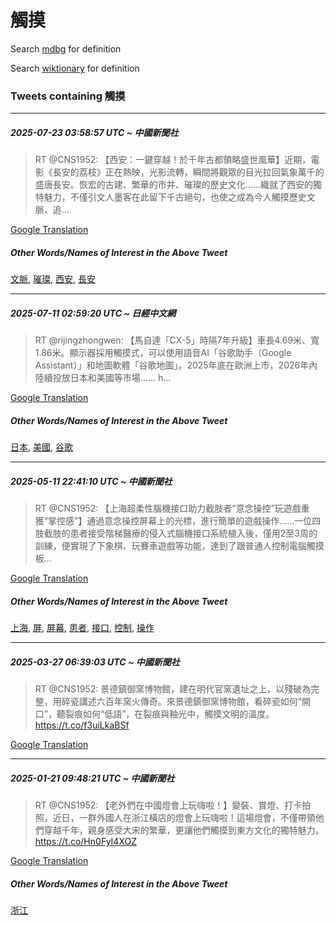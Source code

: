 # 觸摸

Search [mdbg](https://www.mdbg.net/chinese/dictionary?page=worddict&wdrst=0&wdqb=觸摸) for definition

Search [wiktionary](https://en.wiktionary.org/wiki/觸摸) for definition

### Tweets containing 觸摸

___
##### 2025-07-23 03:58:57 UTC ~ 中國新聞社
> RT @CNS1952: 【西安：一鍵穿越！於千年古都領略盛世風華】近期，電影《長安的荔枝》正在熱映，光影流轉，瞬間將觀眾的目光拉回氣象萬千的盛唐長安。恢宏的古建、繁華的市井、璀璨的歷史文化……織就了西安的獨特魅力，不僅引文人墨客在此留下千古絕句，也使之成為今人觸摸歷史文脈、追…

[Google Translation](https://translate.google.com/?hi=en&tab=TT&sl=zh-CN&tl=en&op=translate&text=RT+%40CNS1952%3A+%E3%80%90%E8%A5%BF%E5%AE%89%EF%BC%9A%E4%B8%80%E9%8D%B5%E7%A9%BF%E8%B6%8A%EF%BC%81%E6%96%BC%E5%8D%83%E5%B9%B4%E5%8F%A4%E9%83%BD%E9%A0%98%E7%95%A5%E7%9B%9B%E4%B8%96%E9%A2%A8%E8%8F%AF%E3%80%91%E8%BF%91%E6%9C%9F%EF%BC%8C%E9%9B%BB%E5%BD%B1%E3%80%8A%E9%95%B7%E5%AE%89%E7%9A%84%E8%8D%94%E6%9E%9D%E3%80%8B%E6%AD%A3%E5%9C%A8%E7%86%B1%E6%98%A0%EF%BC%8C%E5%85%89%E5%BD%B1%E6%B5%81%E8%BD%89%EF%BC%8C%E7%9E%AC%E9%96%93%E5%B0%87%E8%A7%80%E7%9C%BE%E7%9A%84%E7%9B%AE%E5%85%89%E6%8B%89%E5%9B%9E%E6%B0%A3%E8%B1%A1%E8%90%AC%E5%8D%83%E7%9A%84%E7%9B%9B%E5%94%90%E9%95%B7%E5%AE%89%E3%80%82%E6%81%A2%E5%AE%8F%E7%9A%84%E5%8F%A4%E5%BB%BA%E3%80%81%E7%B9%81%E8%8F%AF%E7%9A%84%E5%B8%82%E4%BA%95%E3%80%81%E7%92%80%E7%92%A8%E7%9A%84%E6%AD%B7%E5%8F%B2%E6%96%87%E5%8C%96%E2%80%A6%E2%80%A6%E7%B9%94%E5%B0%B1%E4%BA%86%E8%A5%BF%E5%AE%89%E7%9A%84%E7%8D%A8%E7%89%B9%E9%AD%85%E5%8A%9B%EF%BC%8C%E4%B8%8D%E5%83%85%E5%BC%95%E6%96%87%E4%BA%BA%E5%A2%A8%E5%AE%A2%E5%9C%A8%E6%AD%A4%E7%95%99%E4%B8%8B%E5%8D%83%E5%8F%A4%E7%B5%95%E5%8F%A5%EF%BC%8C%E4%B9%9F%E4%BD%BF%E4%B9%8B%E6%88%90%E7%82%BA%E4%BB%8A%E4%BA%BA%E8%A7%B8%E6%91%B8%E6%AD%B7%E5%8F%B2%E6%96%87%E8%84%88%E3%80%81%E8%BF%BD%E2%80%A6)
##### Other Words/Names of Interest in the Above Tweet
[文脈](文脈.md), [璀璨](璀璨.md), [西安](西安.md), [長安](長安.md)
___
##### 2025-07-11 02:59:20 UTC ~ 日經中文網
> RT @rijingzhongwen: 【馬自達「CX-5」時隔7年升級】車長4.69米、寬1.86米。顯示器採用觸摸式，可以使用語音AI「谷歌助手（Google Assistant）」和地圖軟體「谷歌地圖」。2025年底在歐洲上市，2026年內陸續投放日本和美國等市場…… h…

[Google Translation](https://translate.google.com/?hi=en&tab=TT&sl=zh-CN&tl=en&op=translate&text=RT+%40rijingzhongwen%3A+%E3%80%90%E9%A6%AC%E8%87%AA%E9%81%94%E3%80%8CCX-5%E3%80%8D%E6%99%82%E9%9A%947%E5%B9%B4%E5%8D%87%E7%B4%9A%E3%80%91%E8%BB%8A%E9%95%B74.69%E7%B1%B3%E3%80%81%E5%AF%AC1.86%E7%B1%B3%E3%80%82%E9%A1%AF%E7%A4%BA%E5%99%A8%E6%8E%A1%E7%94%A8%E8%A7%B8%E6%91%B8%E5%BC%8F%EF%BC%8C%E5%8F%AF%E4%BB%A5%E4%BD%BF%E7%94%A8%E8%AA%9E%E9%9F%B3AI%E3%80%8C%E8%B0%B7%E6%AD%8C%E5%8A%A9%E6%89%8B%EF%BC%88Google+Assistant%EF%BC%89%E3%80%8D%E5%92%8C%E5%9C%B0%E5%9C%96%E8%BB%9F%E9%AB%94%E3%80%8C%E8%B0%B7%E6%AD%8C%E5%9C%B0%E5%9C%96%E3%80%8D%E3%80%822025%E5%B9%B4%E5%BA%95%E5%9C%A8%E6%AD%90%E6%B4%B2%E4%B8%8A%E5%B8%82%EF%BC%8C2026%E5%B9%B4%E5%85%A7%E9%99%B8%E7%BA%8C%E6%8A%95%E6%94%BE%E6%97%A5%E6%9C%AC%E5%92%8C%E7%BE%8E%E5%9C%8B%E7%AD%89%E5%B8%82%E5%A0%B4%E2%80%A6%E2%80%A6+h%E2%80%A6)
##### Other Words/Names of Interest in the Above Tweet
[日本](日本.md), [美國](美國.md), [谷歌](谷歌.md)
___
##### 2025-05-11 22:41:10 UTC ~ 中國新聞社
> RT @CNS1952: 【上海超柔性腦機接口助力截肢者“意念操控”玩遊戲重獲“掌控感”】通過意念操控屏幕上的光標，進行簡單的遊戲操作……一位四肢截肢的患者接受階梯醫療的侵入式腦機接口系統植入後，僅用2至3周的訓練，便實現了下象棋、玩賽車遊戲等功能，達到了跟普通人控制電腦觸摸板…

[Google Translation](https://translate.google.com/?hi=en&tab=TT&sl=zh-CN&tl=en&op=translate&text=RT+%40CNS1952%3A+%E3%80%90%E4%B8%8A%E6%B5%B7%E8%B6%85%E6%9F%94%E6%80%A7%E8%85%A6%E6%A9%9F%E6%8E%A5%E5%8F%A3%E5%8A%A9%E5%8A%9B%E6%88%AA%E8%82%A2%E8%80%85%E2%80%9C%E6%84%8F%E5%BF%B5%E6%93%8D%E6%8E%A7%E2%80%9D%E7%8E%A9%E9%81%8A%E6%88%B2%E9%87%8D%E7%8D%B2%E2%80%9C%E6%8E%8C%E6%8E%A7%E6%84%9F%E2%80%9D%E3%80%91%E9%80%9A%E9%81%8E%E6%84%8F%E5%BF%B5%E6%93%8D%E6%8E%A7%E5%B1%8F%E5%B9%95%E4%B8%8A%E7%9A%84%E5%85%89%E6%A8%99%EF%BC%8C%E9%80%B2%E8%A1%8C%E7%B0%A1%E5%96%AE%E7%9A%84%E9%81%8A%E6%88%B2%E6%93%8D%E4%BD%9C%E2%80%A6%E2%80%A6%E4%B8%80%E4%BD%8D%E5%9B%9B%E8%82%A2%E6%88%AA%E8%82%A2%E7%9A%84%E6%82%A3%E8%80%85%E6%8E%A5%E5%8F%97%E9%9A%8E%E6%A2%AF%E9%86%AB%E7%99%82%E7%9A%84%E4%BE%B5%E5%85%A5%E5%BC%8F%E8%85%A6%E6%A9%9F%E6%8E%A5%E5%8F%A3%E7%B3%BB%E7%B5%B1%E6%A4%8D%E5%85%A5%E5%BE%8C%EF%BC%8C%E5%83%85%E7%94%A82%E8%87%B33%E5%91%A8%E7%9A%84%E8%A8%93%E7%B7%B4%EF%BC%8C%E4%BE%BF%E5%AF%A6%E7%8F%BE%E4%BA%86%E4%B8%8B%E8%B1%A1%E6%A3%8B%E3%80%81%E7%8E%A9%E8%B3%BD%E8%BB%8A%E9%81%8A%E6%88%B2%E7%AD%89%E5%8A%9F%E8%83%BD%EF%BC%8C%E9%81%94%E5%88%B0%E4%BA%86%E8%B7%9F%E6%99%AE%E9%80%9A%E4%BA%BA%E6%8E%A7%E5%88%B6%E9%9B%BB%E8%85%A6%E8%A7%B8%E6%91%B8%E6%9D%BF%E2%80%A6)
##### Other Words/Names of Interest in the Above Tweet
[上海](上海.md), [屏](屏.md), [屏幕](屏幕.md), [患者](患者.md), [接口](接口.md), [控制](控制.md), [操作](操作.md)
___
##### 2025-03-27 06:39:03 UTC ~ 中國新聞社
> RT @CNS1952: 景德鎮御窯博物館，建在明代官窯遺址之上，以殘破為完整，用碎瓷講述六百年窯火傳奇。來景德鎮御窯博物館，看碎瓷如何“開口”，聽裂痕如何“低語”，在裂痕與釉光中，觸摸文明的溫度。 https://t.co/f3uiLkaBSf

[Google Translation](https://translate.google.com/?hi=en&tab=TT&sl=zh-CN&tl=en&op=translate&text=RT+%40CNS1952%3A+%E6%99%AF%E5%BE%B7%E9%8E%AE%E5%BE%A1%E7%AA%AF%E5%8D%9A%E7%89%A9%E9%A4%A8%EF%BC%8C%E5%BB%BA%E5%9C%A8%E6%98%8E%E4%BB%A3%E5%AE%98%E7%AA%AF%E9%81%BA%E5%9D%80%E4%B9%8B%E4%B8%8A%EF%BC%8C%E4%BB%A5%E6%AE%98%E7%A0%B4%E7%82%BA%E5%AE%8C%E6%95%B4%EF%BC%8C%E7%94%A8%E7%A2%8E%E7%93%B7%E8%AC%9B%E8%BF%B0%E5%85%AD%E7%99%BE%E5%B9%B4%E7%AA%AF%E7%81%AB%E5%82%B3%E5%A5%87%E3%80%82%E4%BE%86%E6%99%AF%E5%BE%B7%E9%8E%AE%E5%BE%A1%E7%AA%AF%E5%8D%9A%E7%89%A9%E9%A4%A8%EF%BC%8C%E7%9C%8B%E7%A2%8E%E7%93%B7%E5%A6%82%E4%BD%95%E2%80%9C%E9%96%8B%E5%8F%A3%E2%80%9D%EF%BC%8C%E8%81%BD%E8%A3%82%E7%97%95%E5%A6%82%E4%BD%95%E2%80%9C%E4%BD%8E%E8%AA%9E%E2%80%9D%EF%BC%8C%E5%9C%A8%E8%A3%82%E7%97%95%E8%88%87%E9%87%89%E5%85%89%E4%B8%AD%EF%BC%8C%E8%A7%B8%E6%91%B8%E6%96%87%E6%98%8E%E7%9A%84%E6%BA%AB%E5%BA%A6%E3%80%82+https%3A%2F%2Ft.co%2Ff3uiLkaBSf)
___
##### 2025-01-21 09:48:21 UTC ~ 中國新聞社
> RT @CNS1952: 【老外們在中國燈會上玩嗨啦！】變裝、賞燈、打卡拍照，近日，一群外國人在浙江橫店的燈會上玩嗨啦！這場燈會，不僅帶領他們穿越千年，親身感受大宋的繁華，更讓他們觸摸到東方文化的獨特魅力。 https://t.co/Hn0FyI4XOZ

[Google Translation](https://translate.google.com/?hi=en&tab=TT&sl=zh-CN&tl=en&op=translate&text=RT+%40CNS1952%3A+%E3%80%90%E8%80%81%E5%A4%96%E5%80%91%E5%9C%A8%E4%B8%AD%E5%9C%8B%E7%87%88%E6%9C%83%E4%B8%8A%E7%8E%A9%E5%97%A8%E5%95%A6%EF%BC%81%E3%80%91%E8%AE%8A%E8%A3%9D%E3%80%81%E8%B3%9E%E7%87%88%E3%80%81%E6%89%93%E5%8D%A1%E6%8B%8D%E7%85%A7%EF%BC%8C%E8%BF%91%E6%97%A5%EF%BC%8C%E4%B8%80%E7%BE%A4%E5%A4%96%E5%9C%8B%E4%BA%BA%E5%9C%A8%E6%B5%99%E6%B1%9F%E6%A9%AB%E5%BA%97%E7%9A%84%E7%87%88%E6%9C%83%E4%B8%8A%E7%8E%A9%E5%97%A8%E5%95%A6%EF%BC%81%E9%80%99%E5%A0%B4%E7%87%88%E6%9C%83%EF%BC%8C%E4%B8%8D%E5%83%85%E5%B8%B6%E9%A0%98%E4%BB%96%E5%80%91%E7%A9%BF%E8%B6%8A%E5%8D%83%E5%B9%B4%EF%BC%8C%E8%A6%AA%E8%BA%AB%E6%84%9F%E5%8F%97%E5%A4%A7%E5%AE%8B%E7%9A%84%E7%B9%81%E8%8F%AF%EF%BC%8C%E6%9B%B4%E8%AE%93%E4%BB%96%E5%80%91%E8%A7%B8%E6%91%B8%E5%88%B0%E6%9D%B1%E6%96%B9%E6%96%87%E5%8C%96%E7%9A%84%E7%8D%A8%E7%89%B9%E9%AD%85%E5%8A%9B%E3%80%82+https%3A%2F%2Ft.co%2FHn0FyI4XOZ)
##### Other Words/Names of Interest in the Above Tweet
[浙江](浙江.md)
